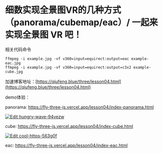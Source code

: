 # 细数实现全景图VR的几种方式（panorama/cubemap/eac）/ 一起来实现全景图 VR 吧！

相关代码命令
```
ffmpeg -i example.jpg -vf v360=input=equirect:output=eac example-eac.jpg
ffmpeg -i example.jpg -vf v360=input=equirect:output=c3x2 example-cube.jpg
```

加速博客地址：[https://qiufeng.blue/three/lesson04.html](https://qiufeng.blue/three/lesson04.html)

demo体验：

panorama: https://fly-three-js.vercel.app/lesson04/index-panorama.html

[![Edit hungry-wave-94vezw](https://codesandbox.io/static/img/play-codesandbox.svg)](https://codesandbox.io/s/hungry-wave-94vezw?fontsize=14&hidenavigation=1&theme=dark)

cube: https://fly-three-js.vercel.app/lesson04/index-cube.html

[![Edit cool-https-563g0f](https://codesandbox.io/static/img/play-codesandbox.svg)](https://codesandbox.io/s/cool-https-563g0f?fontsize=14&hidenavigation=1&theme=dark)

eac: https://fly-three-js.vercel.app/lesson04/index-eac.html






